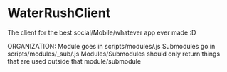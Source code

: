 WaterRushClient
===============
The client for the best social/Mobile/whatever app ever made :D

ORGANIZATION:
Module goes in scripts/modules/<module name>.js
Submodules go in scripts/modules/<module name>_sub/<submodule name>.js
Modules/Submodules should only return things that are used outside that module/submodule